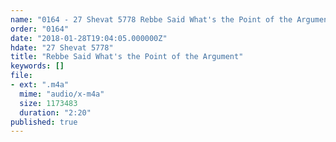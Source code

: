 ```yaml
---
name: "0164 - 27 Shevat 5778 Rebbe Said What's the Point of the Argument"
order: "0164"
date: "2018-01-28T19:04:05.000000Z"
hdate: "27 Shevat 5778"
title: "Rebbe Said What's the Point of the Argument"
keywords: []
file:
- ext: ".m4a"
  mime: "audio/x-m4a"
  size: 1173483
  duration: "2:20"
published: true
---
```


